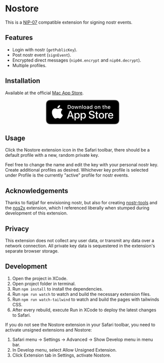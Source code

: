 # Nostore

This is a [NIP-07][nip07] compatible extension for signing nostr events.

## Features

* Login with nostr (`getPublicKey`).
* Post nostr event (`signEvent`).
* Encrypted direct messages (`nip04.encrypt` and `nip04.decrypt`).
* Multiple profiles.

## Installation

Available at the official [Mac App Store](https://apps.apple.com/us/app/nostore/id1666553677).

<p style="text-align: center;">
  <a href="https://apps.apple.com/us/app/nostore/id1666553677">
    <img src="/extras/app-store-badge.svg" alt="App Store Download" />
  </a>
</p>

## Usage

Click the Nostore extension icon in the Safari toolbar, there should be a default profile with a new, random private key.

Feel free to change the name and edit the key with your personal nostr key. Create additional profiles as desired. Whichever key profile is selected under Profile is the currently "active" profile for nostr events.

## Acknowledgements

Thanks to fiatjiaf for envisioning nostr, but also for creating [nostr-tools][nostr-tools] and the [nos2x][nos2x] extension, which I referenced liberally when stumped during development of this extension.

## Privacy

This extension does not collect any user data, or transmit any data over a network connection. All private key data is sequestered in the extension's separate browser storage.

## Development

1. Open the project in XCode.
2. Open project folder in terminal.
3. Run `npm install` to install the dependencies.
4. Run `npm run watch` to watch and build the necessary extension files.
5. Run `npm run watch-tailwind` to watch and build the pages with tailwinds CSS.
6. After every rebuild, execute Run in XCode to deploy the latest changes to Safari.

If you do not see the Nostore extension in your Safari toolbar, you need to activate unsigned extensions and Nostore:

1. Safari menu -> Settings -> Advanced -> Show Develop menu in menu bar.
2. In Develop menu, select Allow Unsigned Extension.
3. Click Extension tab in Settings, activate Nostore.

[nip07]: https://github.com/nostr-protocol/nips/blob/master/07.md
[nostr-tools]: https://github.com/nbd-wtf/nostr-tools
[nos2x]: https://github.com/fiatjaf/nos2x
